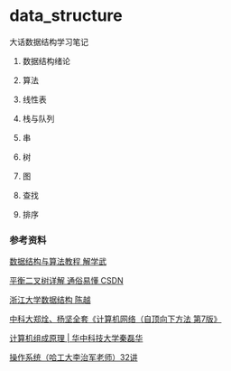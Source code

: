 # data_structure

大话数据结构学习笔记

1. 数据结构绪论

2. 算法

3. 线性表

4. 栈与队列

5. 串

6. 树

7. 图

8. 查找

9. 排序

### 参考资料

[数据结构与算法教程 解学武](http://data.biancheng.net/)

[平衡二叉树详解 通俗易懂 CSDN](https://blog.csdn.net/m0_61886762/article/details/125289840)

[浙江大学数据结构 陈越](https://www.bilibili.com/video/BV1H4411N7oD/)

[中科大郑烇、杨坚全套《计算机网络（自顶向下方法 第7版》](https://www.bilibili.com/video/BV1JV411t7ow?p=1)

[计算机组成原理 | 华中科技大学秦磊华](https://www.bilibili.com/video/BV1PG4y1a7V4/)

[操作系统（哈工大李治军老师）32讲](https://www.bilibili.com/video/BV1d4411v7u7/)

